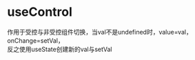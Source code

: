 # useControl

作用于受控与非受控组件切换，当val不是undefined时，value=val，onChange=setVal，<br>反之使用useState创建新的val与setVal
